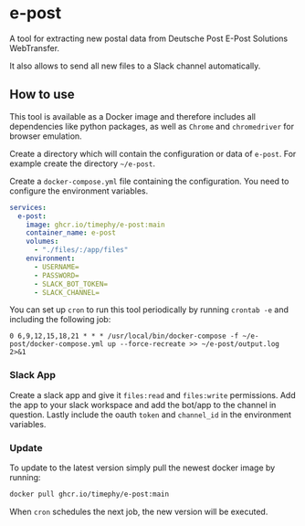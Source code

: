 # e-post

A tool for extracting new postal data from Deutsche Post E-Post Solutions WebTransfer.

It also allows to send all new files to a Slack channel automatically.

## How to use

This tool is available as a Docker image and therefore includes all dependencies like python packages, as well as `Chrome` and `chromedriver` for browser emulation.

Create a directory which will contain the configuration or data of `e-post`.
For example create the directory `~/e-post`.

Create a `docker-compose.yml` file containing the configuration.
You need to configure the environment variables.

```docker-compose.yml
services:
  e-post:
    image: ghcr.io/timephy/e-post:main
    container_name: e-post
    volumes:
      - "./files/:/app/files"
    environment:
      - USERNAME=
      - PASSWORD=
      - SLACK_BOT_TOKEN=
      - SLACK_CHANNEL=
```

You can set up `cron` to run this tool periodically by running `crontab -e` and including the following job:

```crontab
0 6,9,12,15,18,21 * * * /usr/local/bin/docker-compose -f ~/e-post/docker-compose.yml up --force-recreate >> ~/e-post/output.log 2>&1
```

### Slack App

Create a slack app and give it `files:read` and `files:write` permissions.
Add the app to your slack workspace and add the bot/app to the channel in question.
Lastly include the oauth `token` and `channel_id` in the environment variables.

### Update

To update to the latest version simply pull the newest docker image by running:

```bash
docker pull ghcr.io/timephy/e-post:main
```

When `cron` schedules the next job, the new version will be executed.
